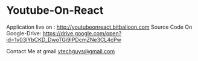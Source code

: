 # Youtube-On-React
Application live on :
http://youtubeonreact.bitballoon.com
Source Code On Google-Drive:
https://drive.google.com/open?id=1v03lYbCKD_DwoTGi9IPDcmZNe3CL4cPw

Contact Me at gmail vtechguys@gmail.com
